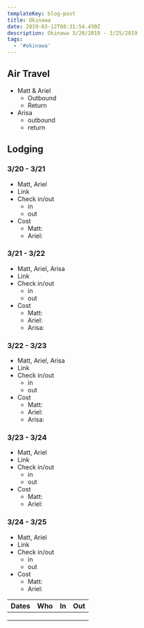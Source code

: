 ```yaml
---
templateKey: blog-post
title: Okinawa
date: 2019-03-12T08:31:54.430Z
description: Okinawa 3/20/2019 - 3/25/2019
tags:
  - '#okinawa'
---
```

## Air Travel

* Matt & Ariel
  * Outbound
  * Return
* Arisa
  * outbound
  * return

## Lodging

### 3/20 - 3/21

* Matt, Ariel
* Link
* Check in/out
  * in
  * out
* Cost
  * Matt:
  * Ariel:

### 3/21 - 3/22

* Matt, Ariel, Arisa
* Link
* Check in/out
  * in
  * out
* Cost
  * Matt:
  * Ariel:
  * Arisa:

### 3/22 - 3/23

* Matt, Ariel, Arisa
* Link
* Check in/out
  * in
  * out
* Cost
  * Matt:
  * Ariel:
  * Arisa:

### 3/23 - 3/24

* Matt, Ariel
* Link
* Check in/out
  * in
  * out
* Cost
  * Matt:
  * Ariel:

### 3/24 - 3/25

* Matt, Ariel
* Link
* Check in/out
  * in
  * out
* Cost
  * Matt:
  * Ariel:

| Dates         | Who             | In         | Out       |
| ------------- | :-------------: | :--------: | ---------:|
|               |                 |            | 
|               |                 |            | 
|               |                 |            |
